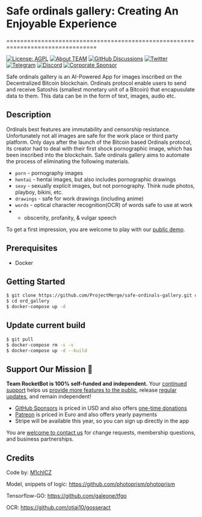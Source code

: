 # Safe ordinals gallery: Creating An Enjoyable Experience
================================================================================

[![License: AGPL](https://img.shields.io/badge/license-AGPL-blue.svg)](https://)
[![About TEAM](https://img.shields.io/badge/wiki-the%20team-4aa087.svg)](https://github.com/ProjectMerge/safe-ordinals-gallery/wiki/)
[![GitHub Discussions](https://img.shields.io/badge/ask-%20on%20github-4d6a91.svg)](https://github.com/ProjectMerge/safe-ordinals-gallery/discussions)
[![Twitter](https://img.shields.io/badge/follow%20on%20Twitter-@rocketbotpro-00acee.svg)](https://twitter.com/rocketbotpro)
[![Telegram](https://img.shields.io/badge/Join%20Telegram-ProjectMerge-00acee.svg)](https://t.me/ProjectMergeCommunity)
[![Discord](https://img.shields.io/badge/Join%20Discord-RocketBot-00acee.svg)](https://discord.gg/eA2JcKB6zC)
[![Corporate Sponsor](https://img.shields.io/badge/backed-by%20MergeBCDG%20USA%20LLC-4aa087.svg)](https://mergebcdg.com/)

Safe ordinals gallery is an AI-Powered App for images inscribed on the Decentralized Bitcoin blockchain. Ordinals protocol enable users to send and receive Satoshis (smallest monetary unit of a Bitcoin) that encapusulate data to them. This data can be in the form of text, images, audio etc.  

## Description

Ordinals best features are immutability and censorship resistance. Unfortunately not all images are safe for the work place or third party platform. Only days after the launch of the Bitcoin based Ordinals protocol, its creator had to deal with their first shock pornographic image, which has been inscribed into the blockchain. Safe ordinals gallery aims to automate the process of eliminating the following materials. 
- `porn` - pornography images
- `hentai` - hentai images, but also includes pornographic drawings
- `sexy` - sexually explicit images, but not pornography. Think nude photos, playboy, bikini, etc.
- `drawings` - safe for work drawings (including anime)
- `words` - optical character recognition(OCR) of words safe to use at work
- - obscenity, profanity, & vulgar speech

To get a first impression, you are welcome to play with our [public demo](https://).

## Prerequisites

- Docker

## Getting Started ##

```bash
$ git clone https://github.com/ProjectMerge/safe-ordinals-gallery.git ord_gallery
$ cd ord_gallery
$ docker-compose up -d
```

## Update current build
```bash
$ git pull
$ docker-compose rm -s -v
$ docker-compose up -d --build
```

## Support Our Mission 💎 ##

**Team RocketBot is 100% self-funded and independent.** Your [continued support](https://) helps us [provide more features to the public](https://), release [regular updates](https://), and remain independent!

- [GitHub Sponsors](https://) is priced in USD and also offers [one-time donations](https://link.photoprism.app/donate)
- [Patreon](https://) is priced in Euro and also offers yearly payments
- Stripe will be available this year, so you can sign up directly in the app

You are [welcome to contact us](https://) for change requests, membership questions, and business partnerships.


## Credits

Code by: [M1chlCZ](https://github.com/M1chlCZ)

Model, snippets of logic: https://github.com/photoprism/photoprism

Tensorflow-GO: https://github.com/galeone/tfgo

OCR: https://github.com/otiai10/gosseract
